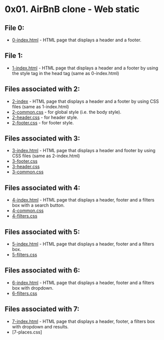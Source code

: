 # 0x01. AirBnB clone - Web static

## File 0:
* [0-index.html](./0-index.html) -  HTML page that displays a header and a footer.

## File 1:
* [1-index.html](./1-index.html) - HTML page that displays a header and a footer by using the style tag in the head tag (same as 0-index.html)

## Files associated with 2:
* [2-index](./2-index.html) - HTML page that displays a header and a footer by using CSS files (same as 1-index.html)
* [2-common.css](./styles/2-common.css) - for global style (i.e. the body style).
* [2-header.css](./styles/2-header.css) - for header style.
* [2-footer.css](./styles/2-footer.css) -  for footer style.

## Files associated with 3:
* [3-index.html](./3-index.html) - HTML page that displays a header and footer by using CSS files (same as 2-index.html)
* [3-footer.css](./styles/3-footer.css)
* [3-header.css](./styles/3-header.css)
* [3-common.css](./styles/3-common.css)

## Files associated with 4:
* [4-index.html](./4-index.html) - HTML page that displays a header, footer and a filters box with a search button.
* [4-common.css](./styles/4-common.css)
* [4-filters.css](./styles/4-filters.css)

## Files associated with 5:
* [5-index.html](./5-index.html) - HTML page that displays a header, footer and a filters box.
* [5-filters.css](./styles/5-filters.css)

## Files associated with 6:
* [6-index.html](./6-index.html) - HTML page that displays a header, footer and a filters box with dropdown.
* [6-filters.css](./styles/6-filters.css)

## Files associated with 7:
* [7-index.html](./7-index.html) -  HTML page that displays a header, footer, a filters box with dropdown and results.
* [7-places.css]

